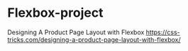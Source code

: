 # Flexbox-project
Designing A Product Page Layout with Flexbox
https://css-tricks.com/designing-a-product-page-layout-with-flexbox/
